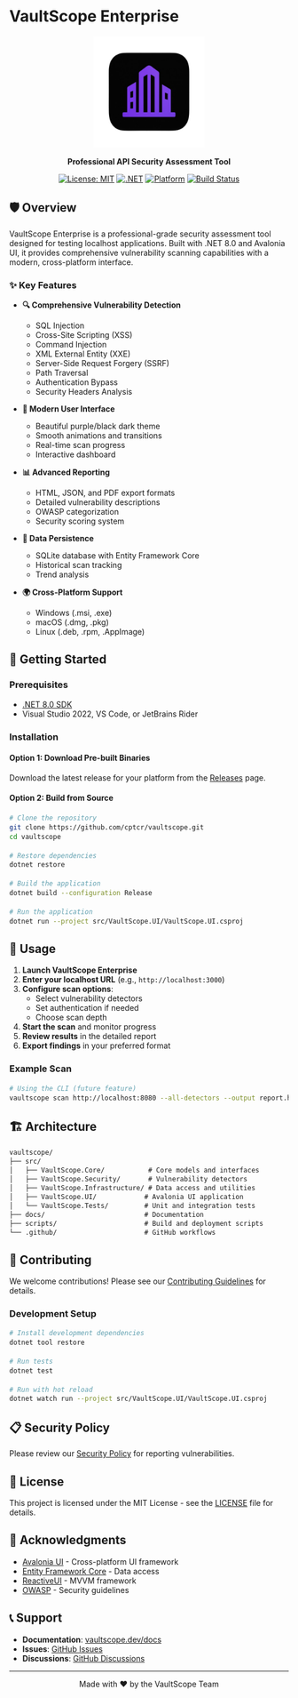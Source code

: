 # VaultScope Enterprise

<div align="center">
  <img src="https://github.com/cptcr/vaultscope/blob/main/icon.png" alt="VaultScope Logo" width="200"/>
  
  **Professional API Security Assessment Tool**
  
  [![License: MIT](https://img.shields.io/badge/License-MIT-yellow.svg)](https://opensource.org/licenses/MIT)
  [![.NET](https://img.shields.io/badge/.NET-8.0-512BD4?logo=.net)](https://dotnet.microsoft.com/)
  [![Platform](https://img.shields.io/badge/Platform-Windows%20%7C%20macOS%20%7C%20Linux-lightgrey)](https://github.com/cptcr/vaultscope)
  [![Build Status](https://img.shields.io/github/workflow/status/cptcr/vaultscope/CI)](https://github.com/cptcr/vaultscope/actions)
</div>

## 🛡️ Overview

VaultScope Enterprise is a professional-grade security assessment tool designed for testing localhost applications. Built with .NET 8.0 and Avalonia UI, it provides comprehensive vulnerability scanning capabilities with a modern, cross-platform interface.

### ✨ Key Features

- **🔍 Comprehensive Vulnerability Detection**
  - SQL Injection
  - Cross-Site Scripting (XSS)
  - Command Injection
  - XML External Entity (XXE)
  - Server-Side Request Forgery (SSRF)
  - Path Traversal
  - Authentication Bypass
  - Security Headers Analysis

- **🎨 Modern User Interface**
  - Beautiful purple/black dark theme
  - Smooth animations and transitions
  - Real-time scan progress
  - Interactive dashboard

- **📊 Advanced Reporting**
  - HTML, JSON, and PDF export formats
  - Detailed vulnerability descriptions
  - OWASP categorization
  - Security scoring system

- **💾 Data Persistence**
  - SQLite database with Entity Framework Core
  - Historical scan tracking
  - Trend analysis

- **🌍 Cross-Platform Support**
  - Windows (.msi, .exe)
  - macOS (.dmg, .pkg)
  - Linux (.deb, .rpm, .AppImage)

## 🚀 Getting Started

### Prerequisites

- [.NET 8.0 SDK](https://dotnet.microsoft.com/download/dotnet/8.0)
- Visual Studio 2022, VS Code, or JetBrains Rider

### Installation

#### Option 1: Download Pre-built Binaries

Download the latest release for your platform from the [Releases](https://github.com/cptcr/vaultscope/releases) page.

#### Option 2: Build from Source

```bash
# Clone the repository
git clone https://github.com/cptcr/vaultscope.git
cd vaultscope

# Restore dependencies
dotnet restore

# Build the application
dotnet build --configuration Release

# Run the application
dotnet run --project src/VaultScope.UI/VaultScope.UI.csproj
```

## 🎯 Usage

1. **Launch VaultScope Enterprise**
2. **Enter your localhost URL** (e.g., `http://localhost:3000`)
3. **Configure scan options**:
   - Select vulnerability detectors
   - Set authentication if needed
   - Choose scan depth
4. **Start the scan** and monitor progress
5. **Review results** in the detailed report
6. **Export findings** in your preferred format

### Example Scan

```bash
# Using the CLI (future feature)
vaultscope scan http://localhost:8080 --all-detectors --output report.html
```

## 🏗️ Architecture

```
vaultscope/
├── src/
│   ├── VaultScope.Core/           # Core models and interfaces
│   ├── VaultScope.Security/       # Vulnerability detectors
│   ├── VaultScope.Infrastructure/ # Data access and utilities
│   ├── VaultScope.UI/            # Avalonia UI application
│   └── VaultScope.Tests/         # Unit and integration tests
├── docs/                         # Documentation
├── scripts/                      # Build and deployment scripts
└── .github/                      # GitHub workflows
```

## 🤝 Contributing

We welcome contributions! Please see our [Contributing Guidelines](CONTRIBUTING.md) for details.

### Development Setup

```bash
# Install development dependencies
dotnet tool restore

# Run tests
dotnet test

# Run with hot reload
dotnet watch run --project src/VaultScope.UI/VaultScope.UI.csproj
```

## 📋 Security Policy

Please review our [Security Policy](SECURITY.md) for reporting vulnerabilities.

## 📄 License

This project is licensed under the MIT License - see the [LICENSE](LICENSE) file for details.

## 🙏 Acknowledgments

- [Avalonia UI](https://avaloniaui.net/) - Cross-platform UI framework
- [Entity Framework Core](https://docs.microsoft.com/ef/core/) - Data access
- [ReactiveUI](https://reactiveui.net/) - MVVM framework
- [OWASP](https://owasp.org/) - Security guidelines

## 📞 Support

- **Documentation**: [vaultscope.dev/docs](https://vaultscope.dev/docs)
- **Issues**: [GitHub Issues](https://github.com/cptcr/vaultscope/issues)
- **Discussions**: [GitHub Discussions](https://github.com/cptcr/vaultscope/discussions)

---

<div align="center">
  Made with ❤️ by the VaultScope Team
</div>
